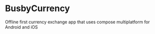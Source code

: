 # BusbyCurrency
Offline first currency exchange app that uses compose multiplatform for Android and iOS
